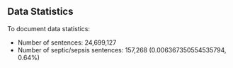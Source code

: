 ## Data Statistics

To document data statistics:

- Number of sentences: 24,699,127
- Number of septic/sepsis sentences: 157,268 (0.006367350554535794, 0.64%)

